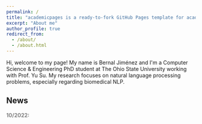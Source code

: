 ```yaml
---
permalink: /
title: "academicpages is a ready-to-fork GitHub Pages template for academic personal websites"
excerpt: "About me"
author_profile: true
redirect_from: 
  - /about/
  - /about.html
---
```


Hi, welcome to my page! My name is Bernal Jiménez and I'm a Computer Science & Engineering PhD student at The Ohio State University working with Prof. Yu Su. My research focuses on natural language processing problems, especially regarding biomedical NLP.

## News
<div style="height:200px;width:800px;overflow:auto;color:grey">
<b>10/2022:</b>  <br>

</div>
